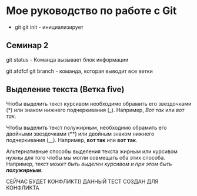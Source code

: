 # Мое руководство по работе с Git
* git
git init -  инициализирует

## Семинар 2

git status - Команда вызывает блок информации

git afdfcf
git branch - команда, которая выводит все ветки

## Выделение текста (Ветка five)

Чтобы выделить текст курсивом необходимо обрамить его звездочками (*) или знаком нижнего подчеркивания (_). Например, *Вот так* или _вот так_.

Чтобы выделить текст полужирным, необходимо обрамить его двойными звездочками (**) или двойным знаком нижнего подчеркивания (__). Например, **вот так** или __вот так__.

Альтернативные способы выделения текста жирным или курсивом нужны для того чтобы мы могли совмещать оба этих способа. Например, _текст может быть выделен курсивом и при этом быть **полужирным**_.


СЕЙЧАС БУДЕТ КОНФЛИКТ))
ДАННЫЙ ТЕСТ СОЗДАН ДЛЯ КОНФЛИКТА
